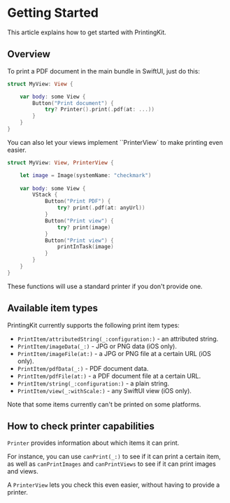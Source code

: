 # Getting Started

This article explains how to get started with PrintingKit.


## Overview

To print a PDF document in the main bundle in SwiftUI, just do this:

```swift
struct MyView: View {

    var body: some View {
        Button("Print document") {
            try? Printer().print(.pdf(at: ...))
        }
    }
}
```

You can also let your views implement ``PrinterView` to make printing even easier.

```swift
struct MyView: View, PrinterView {

    let image = Image(systemName: "checkmark")
    
    var body: some View {
        VStack {
            Button("Print PDF") {
                try? print(.pdf(at: anyUrl))
            }
            Button("Print view") {
                try? print(image)
            }
            Button("Print view") {
                printInTask(image)
            }
        }
    }
}
```

These functions will use a standard printer if you don't provide one.



## Available item types

PrintingKit currently supports the following print item types:

* ``PrintItem/attributedString(_:configuration:)`` - an attributed string.
* ``PrintItem/imageData(_:)`` - JPG or PNG data (iOS only).
* ``PrintItem/imageFile(at:)`` - a JPG or PNG file at a certain URL (iOS only).
* ``PrintItem/pdfData(_:)`` - PDF document data.
* ``PrintItem/pdfFile(at:)`` - a PDF document file at a certain URL.
* ``PrintItem/string(_:configuration:)`` - a plain string.
* ``PrintItem/view(_:withScale:)`` - any SwiftUI view (iOS only).

Note that some items currently can't be printed on some platforms.



## How to check printer capabilities

``Printer`` provides information about which items it can print.

For instance, you can use `canPrint(_:)` to see if it can print a certain item, as well as `canPrintImages` and  `canPrintViews` to see if it can print images and views.

A ``PrinterView`` lets you check this even easier, without having to provide a printer.
